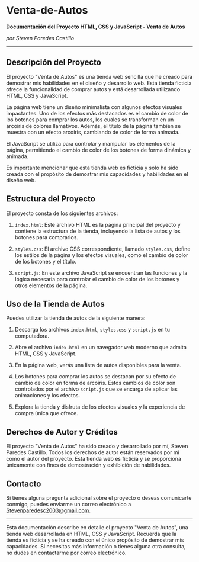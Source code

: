 # Venta-de-Autos
**Documentación del Proyecto HTML, CSS y JavaScript - Venta de Autos**

*por Steven Paredes Castillo*

---

## Descripción del Proyecto

El proyecto "Venta de Autos" es una tienda web sencilla que he creado para demostrar mis habilidades en el diseño y desarrollo web. Esta tienda ficticia ofrece la funcionalidad de comprar autos y está desarrollada utilizando HTML, CSS y JavaScript.

La página web tiene un diseño minimalista con algunos efectos visuales impactantes. Uno de los efectos más destacados es el cambio de color de los botones para comprar los autos, los cuales se transforman en un arcoíris de colores llamativos. Además, el título de la página también se muestra con un efecto arcoíris, cambiando de color de forma animada.

El JavaScript se utiliza para controlar y manipular los elementos de la página, permitiendo el cambio de color de los botones de forma dinámica y animada.

Es importante mencionar que esta tienda web es ficticia y solo ha sido creada con el propósito de demostrar mis capacidades y habilidades en el diseño web.

## Estructura del Proyecto

El proyecto consta de los siguientes archivos:

1. `index.html`: Este archivo HTML es la página principal del proyecto y contiene la estructura de la tienda, incluyendo la lista de autos y los botones para comprarlos.

2. `styles.css`: El archivo CSS correspondiente, llamado `styles.css`, define los estilos de la página y los efectos visuales, como el cambio de color de los botones y el título.

3. `script.js`: En este archivo JavaScript se encuentran las funciones y la lógica necesaria para controlar el cambio de color de los botones y otros elementos de la página.

## Uso de la Tienda de Autos

Puedes utilizar la tienda de autos de la siguiente manera:

1. Descarga los archivos `index.html`, `styles.css` y `script.js` en tu computadora.

2. Abre el archivo `index.html` en un navegador web moderno que admita HTML, CSS y JavaScript.

3. En la página web, verás una lista de autos disponibles para la venta.

4. Los botones para comprar los autos se destacan por su efecto de cambio de color en forma de arcoíris. Estos cambios de color son controlados por el archivo `script.js` que se encarga de aplicar las animaciones y los efectos.

5. Explora la tienda y disfruta de los efectos visuales y la experiencia de compra única que ofrece.

## Derechos de Autor y Créditos

El proyecto "Venta de Autos" ha sido creado y desarrollado por mí, Steven Paredes Castillo. Todos los derechos de autor están reservados por mí como el autor del proyecto. Esta tienda web es ficticia y se proporciona únicamente con fines de demostración y exhibición de habilidades.

## Contacto

Si tienes alguna pregunta adicional sobre el proyecto o deseas comunicarte conmigo, puedes enviarme un correo electrónico a [Stevenparedesc2003@gmail.com](mailto:stevenparedesc2003@gmail.com).

---

Esta documentación describe en detalle el proyecto "Venta de Autos", una tienda web desarrollada en HTML, CSS y JavaScript. Recuerda que la tienda es ficticia y se ha creado con el único propósito de demostrar mis capacidades. Si necesitas más información o tienes alguna otra consulta, no dudes en contactarme por correo electrónico.
